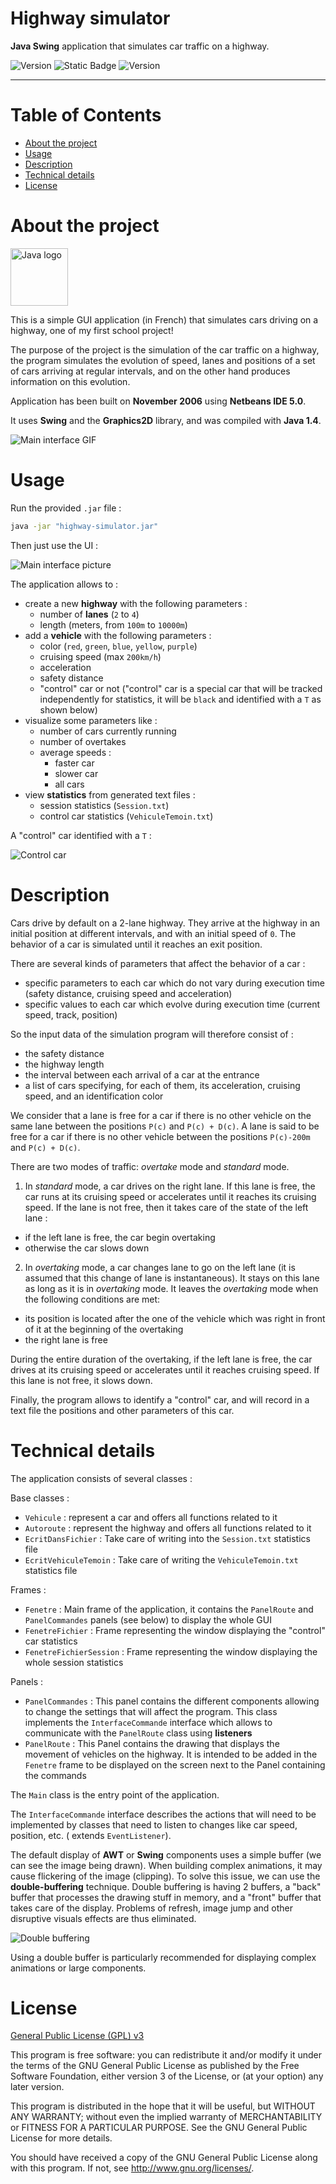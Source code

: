 # Highway simulator

**Java Swing** application that simulates car traffic on a highway.

![Version](https://img.shields.io/badge/Version-1.0.0-2AAB92.svg)
![Static Badge](https://img.shields.io/badge/Last%20update-25%20Nov%202006-blue)
![Version](https://img.shields.io/badge/Java-1.4-red.svg)

---

# Table of Contents

* [About the project](#about-the-project)
* [Usage](#usage)
* [Description](#description)
* [Technical details](#technical-details)
* [License](#license)

# About the project

<img alt="Java logo" src="doc/logo-java.svg" height="92"/>

This is a simple GUI application (in French) that simulates cars driving on a highway, one of my first school project!

The purpose of the project is the simulation of the car traffic on a highway, the program simulates
the evolution of speed, lanes and positions of a set of cars arriving at regular intervals, and on
the other hand produces information on this evolution.

Application has been built on **November 2006** using **Netbeans IDE 5.0**.

It uses **Swing** and the **Graphics2D** library, and was compiled with **Java 1.4**.

![Main interface GIF](doc/main_interface.gif "Main interface GIF")

# Usage

Run the provided `.jar` file :

```bash
java -jar "highway-simulator.jar"
```

Then just use the UI :

![Main interface picture](doc/main_interface.png?raw=true "Main interface")

The application allows to :

- create a new **highway** with the following parameters :
    - number of **lanes** (`2` to `4`)
    - length (meters, from `100m` to `10000m`)
- add a **vehicle** with the following parameters :
    - color (`red`, `green`, `blue`, `yellow`, `purple`)
    - cruising speed (max `200km/h`)
    - acceleration
    - safety distance
    - "control" car or not ("control" car is a special car that will be tracked independently for statistics, it will be `black` and identified with a `T` as shown below)
- visualize some parameters like :
    - number of cars currently running
    - number of overtakes
    - average speeds :
        - faster car
        - slower car
        - all cars
- view **statistics** from generated text files :
    - session statistics (`Session.txt`)
    - control car statistics (`VehiculeTemoin.txt`)

A "control" car identified with a `T` :

![Control car](doc/car_t.png?raw=true "Control car")

# Description

Cars drive by default on a 2-lane highway. They arrive at the highway in an initial position at different intervals,
and with an initial speed of `0`. The behavior of a car is simulated until it reaches an exit position.

There are several kinds of parameters that affect the behavior of a car :

- specific parameters to each car which do not vary during execution time (safety distance, cruising speed and acceleration)
- specific values to each car which evolve during execution time (current speed, track, position)

So the input data of the simulation program will therefore consist of :

- the safety distance
- the highway length
- the interval between each arrival of a car at the entrance
- a list of cars specifying, for each of them, its acceleration, cruising speed, and an identification color

We consider that a lane is free for a car if there is no other vehicle on the same lane between the
positions `P(c)` and `P(c) + D(c)`. A lane is said to be free for a car if there is no other vehicle
between the positions `P(c)-200m` and `P(c) + D(c)`.

There are two modes of traffic: _overtake_ mode and _standard_ mode.

1. In _standard_ mode, a car drives on the right lane. If this lane is free, the car runs at its
   cruising speed or accelerates until it reaches its cruising speed. If the lane is not free, then
   it takes care of the state of the left lane :

- if the left lane is free, the car begin overtaking
- otherwise the car slows down

2. In _overtaking_ mode, a car changes lane to go on the left lane (it is assumed that this change of lane is instantaneous).
   It stays on this lane as long as it is in _overtaking_ mode. It leaves the _overtaking_ mode when the following conditions are met:

- its position is located after the one of the vehicle which was right in front of it at the beginning of the overtaking
- the right lane is free

During the entire duration of the overtaking, if the left lane is free, the car drives at its cruising speed or accelerates until it reaches cruising speed.
If this lane is not free, it slows down.

Finally, the program allows to identify a "control" car, and will record in a text file the positions and other parameters of this car.

# Technical details

The application consists of several classes :

Base classes :

- `Vehicule` : represent a car and offers all functions related to it
- `Autoroute` : represent the highway and offers all functions related to it
- `EcritDansFichier` : Take care of writing into the `Session.txt` statistics file
- `EcritVehiculeTemoin` : Take care of writing the `VehiculeTemoin.txt` statistics file

Frames :

- `Fenetre` : Main frame of the application, it contains the `PanelRoute` and `PanelCommandes` panels (see below) to display the whole GUI
- `FenetreFichier` : Frame representing the window displaying the "control" car statistics
- `FenetreFichierSession` : Frame representing the window displaying the whole session statistics

Panels :

- `PanelCommandes` : This panel contains the different components allowing to change the settings that will affect the program. This class implements the `InterfaceCommande`
  interface which allows to communicate with the `PanelRoute` class using **listeners**
- `PanelRoute` : This Panel contains the drawing that displays the movement of vehicles on the highway. It is intended to be added in the `Fenetre` frame to be displayed on the
  screen next to the Panel containing the commands

The `Main` class is the entry point of the application.

The `InterfaceCommande` interface describes the actions that will need to be implemented by classes that need to listen to changes like car speed, position, etc.  (
extends `EventListener`).

The default display of **AWT** or **Swing** components uses a simple buffer (we can see the image being drawn).
When building complex animations, it may cause flickering of the image (clipping).
To solve this issue, we can use the **double-buffering** technique. Double buffering is having 2 buffers,
a "back" buffer that processes the drawing stuff in memory, and a "front" buffer that takes care of the display.
Problems of refresh, image jump and other disruptive visuals effects are thus eliminated.

![Double buffering](doc/double_buffering.png?raw=true "Double buffering")

Using a double buffer is particularly recommended for displaying complex animations or large components.

# License

[General Public License (GPL) v3](https://www.gnu.org/licenses/gpl-3.0.en.html)

This program is free software: you can redistribute it and/or modify it under the terms of the GNU
General Public License as published by the Free Software Foundation, either version 3 of the
License, or (at your option) any later version.

This program is distributed in the hope that it will be useful, but WITHOUT ANY WARRANTY; without
even the implied warranty of MERCHANTABILITY or FITNESS FOR A PARTICULAR PURPOSE. See the GNU
General Public License for more details.

You should have received a copy of the GNU General Public License along with this program. If not,
see <http://www.gnu.org/licenses/>.